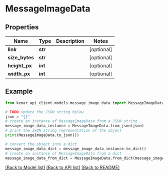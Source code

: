 # MessageImageData


## Properties

Name | Type | Description | Notes
------------ | ------------- | ------------- | -------------
**link** | **str** |  | [optional] 
**size_bytes** | **str** |  | [optional] 
**height_px** | **int** |  | [optional] 
**width_px** | **int** |  | [optional] 

## Example

```python
from kenar_api_client.models.message_image_data import MessageImageData

# TODO update the JSON string below
json = "{}"
# create an instance of MessageImageData from a JSON string
message_image_data_instance = MessageImageData.from_json(json)
# print the JSON string representation of the object
print(MessageImageData.to_json())

# convert the object into a dict
message_image_data_dict = message_image_data_instance.to_dict()
# create an instance of MessageImageData from a dict
message_image_data_from_dict = MessageImageData.from_dict(message_image_data_dict)
```
[[Back to Model list]](../README.md#documentation-for-models) [[Back to API list]](../README.md#documentation-for-api-endpoints) [[Back to README]](../README.md)


